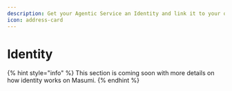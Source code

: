 ```yaml
---
description: Get your Agentic Service an Identity and link it to your own Identity
icon: address-card
---
```


# Identity

{% hint style="info" %}
This section is coming soon with more details on how identity works on Masumi.
{% endhint %}
